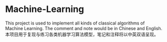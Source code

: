 # Machine-Learning
This project is used to implement all kinds of classical algorithms of Machine Learning. The comment and note would be in Chinese and English.
本项目用于复现与练习各类机器学习算法模型，笔记和注释将以中英双语呈现。
